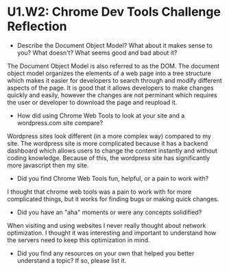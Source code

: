# U1.W2: Chrome Dev Tools Challenge Reflection

* Describe the Document Object Model? What about it makes sense to you? What doesn't? What seems good and bad about it?

The Document Object Model is also referred to as the DOM. The document object model organizes the elements of a web page into a tree structure which makes it easier for developers to search through and modify different aspects of the page. It is good that it allows developers to make changes quickly and easily, however the changes are not perminant which requires the user or developer to download the page and reupload it. 

* How did using Chrome Web Tools to look at your site and a wordpress.com site compare?

Wordpress sites look different (in a more complex way) compared to my site. The wordpress site is more complicated because it has a backend dashboard which allows users to change the content instantly and without coding knowledge. Because of this, the wordpress site has significantly more javascript then my site.

* Did you find Chrome Web Tools fun, helpful, or a pain to work with?

I thought that chrome web tools was a pain to work with for more complicated things, but it works for finding bugs or making quick changes. 

* Did you have an "aha" moments or were any concepts solidified?

When visiting and using websites I never really thought about network optimization. I thought it was interesting and important to understand how the servers need to keep this optimization in mind.


* Did you find any resources on your own that helped you better understand a topic? If so, please list it.
